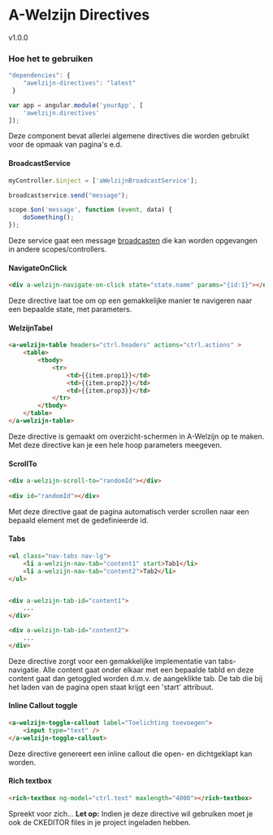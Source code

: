 # A-Welzijn Directives

v1.0.0

### Hoe het te gebruiken

```javascript
"dependencies": {
	"awelzijn-directives": "latest"
 }
```
```javascript
var app = angular.module('yourApp', [
	'awelzijn.directives'
]);
```

Deze component bevat allerlei algemene directives die worden gebruikt voor de opmaak van pagina's e.d.

#### BroadcastService

```javascript
myController.$inject = ['aWelzijnBroadcastService'];
```
```javascript
broadcastservice.send("message");
```
```javascript
scope.$on('message', function (event, data) {
	doSomething();
});
```
Deze service gaat een message [broadcasten](https://docs.angularjs.org/api/ng/type/$rootScope.Scope#$broadcast) die kan worden opgevangen in andere scopes/controllers.

#### NavigateOnClick

```html
<div a-welzijn-navigate-on-click state="state.name" params="{id:1}"></div>
```
Deze directive laat toe om op een gemakkelijke manier te navigeren naar een bepaalde state, met parameters.

#### WelzijnTabel

```html
<a-welzijn-table headers="ctrl.headers" actions="ctrl.actions" >
	<table>
		<tbody>
			<tr>
				<td>{{item.prop1}}</td>
				<td>{{item.prop2}}</td>
				<td>{{item.prop3}}</td>
			</tr>
		</tbody>
	</table>
</a-welzijn-table>
```
Deze directive is gemaakt om overzicht-schermen in A-Welzijn op te maken. Met deze directive kan je een hele hoop parameters meegeven.

#### ScrollTo

```html
<div a-welzijn-scroll-to="randomId"></div>
	
<div id="randomId"></div>
```
Met deze directive gaat de pagina automatisch verder scrollen naar een bepaald element met de gedefinieerde id.

#### Tabs

```html
<ul class="nav-tabs nav-lg">
	<li a-welzijn-nav-tab="content1" start>Tab1</li>
	<li a-welzijn-nav-tab="content2">Tab2</li>
</ul>


<div a-welzijn-tab-id="content1">
	...
</div>

<div a-welzijn-tab-id="content2">
	...
</div>
```
Deze directive zorgt voor een gemakkelijke implementatie van tabs-navigatie. 
Alle content gaat onder elkaar met een bepaalde tabId en deze content gaat dan getoggled worden d.m.v. de aangeklikte tab.
De tab die bij het laden van de pagina open staat krijgt een 'start' attribuut.

#### Inline Callout toggle

```html
<a-welzijn-toggle-callout label="Toelichting toevoegen">
	<input type="text" />
</a-welzijn-toggle-callout>
```
Deze directive genereert een inline callout die open- en dichtgeklapt kan worden.

#### Rich textbox

```html
<rich-textbox ng-model="ctrl.text" maxlength="4000"></rich-textbox>
```
Spreekt voor zich...
**Let op:** Indien je deze directive wil gebruiken moet je ook de CKEDITOR files in je project ingeladen hebben.